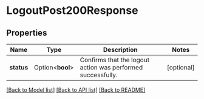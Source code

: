 # LogoutPost200Response

## Properties

Name | Type | Description | Notes
------------ | ------------- | ------------- | -------------
**status** | Option<**bool**> | Confirms that the logout action was performed successfully. | [optional]

[[Back to Model list]](../README.md#documentation-for-models) [[Back to API list]](../README.md#documentation-for-api-endpoints) [[Back to README]](../README.md)


